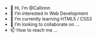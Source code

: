 - 👋 Hi, I’m @Callinnn
- 👀 I’m interested in Web Development
- 🌱 I’m currently learning HTML5 / CSS3
- 💞️ I’m looking to collaborate on ...
- 📫 How to reach me ...

<!---
Callinnn/Callinnn is a ✨ special ✨ repository because its `README.md` (this file) appears on your GitHub profile.
You can click the Preview link to take a look at your changes.
--->
